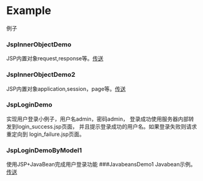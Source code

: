 # Example
例子
### JspInnerObjectDemo
JSP内置对象request,response等。[传送](http://www.cnblogs.com/shiy/p/6830090.html)
### JspInnerObjectDemo2
JSP内置对象application,session，page等。[传送](http://www.cnblogs.com/shiy/p/6958591.html)
### JspLoginDemo
实现用户登录小例子，用户名admin，密码admin，
登录成功使用服务器内部转发到login_success.jsp页面，
并且提示登录成功的用户名。如果登录失败则请求重定向到
login_failure.jsp页面。
### JspLoginDemoByModel1
使用JSP+JavaBean完成用户登录功能
###JavabeansDemo1
Javabean示例。[传送](http://www.cnblogs.com/shiy/p/6999390.html)



